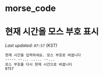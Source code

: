 # morse_code
# 현재 시간을 모스 부호 표시
<!-- MORSE_TIME_START -->
_Last updated: `07:57` (KST)_

```
현재 시간을 입력하세요. 모스 부호로 바꿉니다
----- --... ..... --...
모스 부호를 다시 현재 시간으로 바꿉니다
0757
```
<!-- MORSE_TIME_END -->
